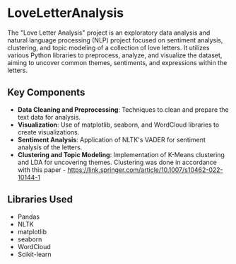 # LoveLetterAnalysis

The "Love Letter Analysis" project is an exploratory data analysis and natural language processing (NLP) project focused on sentiment analysis, clustering, and topic modeling of a collection of love letters. It utilizes various Python libraries to preprocess, analyze, and visualize the dataset, aiming to uncover common themes, sentiments, and expressions within the letters.


## Key Components
- **Data Cleaning and Preprocessing**: Techniques to clean and prepare the text data for analysis.
- **Visualization**: Use of matplotlib, seaborn, and WordCloud libraries to create visualizations.
- **Sentiment Analysis**: Application of NLTK's VADER for sentiment analysis of the letters.
- **Clustering and Topic Modeling**: Implementation of K-Means clustering and LDA for uncovering themes. Clustering was done in accordance with this paper - https://link.springer.com/article/10.1007/s10462-022-10144-1

## Libraries Used
- Pandas
- NLTK
- matplotlib
- seaborn
- WordCloud
- Scikit-learn

